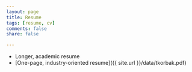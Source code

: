 ```yaml
---
layout: page
title: Resume
tags: [resume, cv]
comments: false
share: false

---
```


* Longer, academic resume
* [One-page, industry-oriented resume]({{ site.url }}/data/tkorbak.pdf)